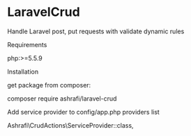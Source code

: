 # LaravelCrud
Handle Laravel post, put requests with validate dynamic rules

Requirements

  php:>=5.5.9

Installation

  get package from composer:
  
  composer require ashrafi/laravel-crud
  
  Add service provider to config/app.php providers list

  Ashrafi\CrudActions\ServiceProvider::class,

